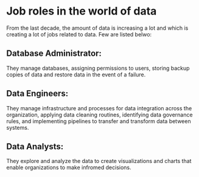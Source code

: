 # Job roles in the world of data

From the last decade, the amount of data is increasing a lot and which is creating a lot of jobs related to data. Few are listed belwo:

## Database Administrator:

They manage databases, assigning permissions to users, storing backup copies of data and restore data in the event of a failure.

## Data Engineers:

They manage infrastructure and processes for data integration across the organization, applying data cleaning routines, identifying data governance rules, and implementing pipelines to transfer and transform data between systems.

## Data Analysts:

They explore and analyze the data to create visualizations and charts that enable organizations to make infromed decisions.
